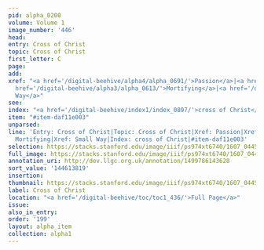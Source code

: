 ```yaml
---
pid: alpha_0200
volume: Volume 1
image_number: '446'
head:
entry: Cross of Christ
topic: Cross of Christ
first_letter: C
page:
add:
xref: "<a href='/digital-beehive/alpha4/alpha_0691/'>Passion</a>|<a href='/digital-beehive/alpha3/alpha_0576/'>Martyr</a>|<a
  href='/digital-beehive/alpha3/alpha_0613/'>Mortifying</a>|<a href='/digital-beehive/alpha5/alpha_1032/'>Small
  Way</a>"
see:
index: "<a href='/digital-beehive/index1/index_0897/'>cross of Christ</a>"
item: "#item-daf11e003"
unparsed:
line: 'Entry: Cross of Christ|Topic: Cross of Christ|Xref: Passion|Xref: Martyr|Xref:
  Mortifying|Xref: Small Way|Index: cross of Christ|#item-daf11e003'
selection: https://stacks.stanford.edu/image/iiif/ps974xt6740/1607_0445/827,3819,2975,597/full/0/default.jpg
full_image: https://stacks.stanford.edu/image/iiif/ps974xt6740/1607_0445/full/full/0/default.jpg
annotation_uri: http://dev.llgc.org.uk/annotation/1499786143628
sort_value: '144613819'
insertion:
thumbnail: https://stacks.stanford.edu/image/iiif/ps974xt6740/1607_0445/827,3819,600,180/250,/0/default.jpg
label: Cross of Christ
location: "<a href='/digital-beehive/toc/toc1_436/'>Full Page</a>"
issue:
also_in_entry:
order: '199'
layout: alpha_item
collection: alpha1
---
```

